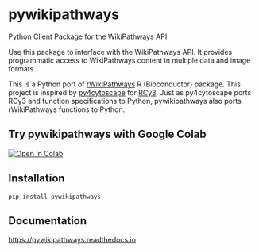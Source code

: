 # pywikipathways
Python Client Package for the WikiPathways API

Use this package to interface with the WikiPathways API.
It provides programmatic access to WikiPathways content in multiple data and image formats.

This is a Python port of [rWikiPathways](http://bioconductor.org/packages/release/bioc/html/rWikiPathways.html) R (Bioconductor) package.
This project is inspired by [py4cytoscape](https://github.com/cytoscape/py4cytoscape) for [RCy3](https://github.com/cytoscape/RCy3).
Just as py4cytoscape ports RCy3 and function specifications to Python, pywikipathways also ports rWikiPathways functions to Python.

## Try pywikipathways with Google Colab
[![Open In Colab](https://colab.research.google.com/assets/colab-badge.svg)](https://colab.research.google.com/github/kozo2/pywikipathways/blob/main/docs/pywikipathways_Overview.ipynb)

## Installation
```
pip install pywikipathways
```

## Documentation
https://pywikipathways.readthedocs.io
